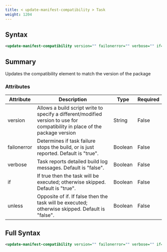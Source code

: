 ```yaml
---
title: < update-manifest-compatibility > Task
weight: 1204
---
```

## Syntax
```xml
<update-manifest-compatibility version="" failonerror="" verbose="" if="" unless="" />
```
## Summary ##
Updates the compatibility element to match the version of the package


### Attributes
| Attribute | Description | Type | Required |
| --------- | ----------- | ---- | -------- |
| version | Allows a build script write to specify a different/modified version to use for compatibility in place of the package version | String | False |
| failonerror | Determines if task failure stops the build, or is just reported. Default is &quot;true&quot;. | Boolean | False |
| verbose | Task reports detailed build log messages.  Default is &quot;false&quot;. | Boolean | False |
| if | If true then the task will be executed; otherwise skipped. Default is &quot;true&quot;. | Boolean | False |
| unless | Opposite of if.  If false then the task will be executed; otherwise skipped. Default is &quot;false&quot;. | Boolean | False |

## Full Syntax
```xml
<update-manifest-compatibility version="" failonerror="" verbose="" if="" unless="" />
```
